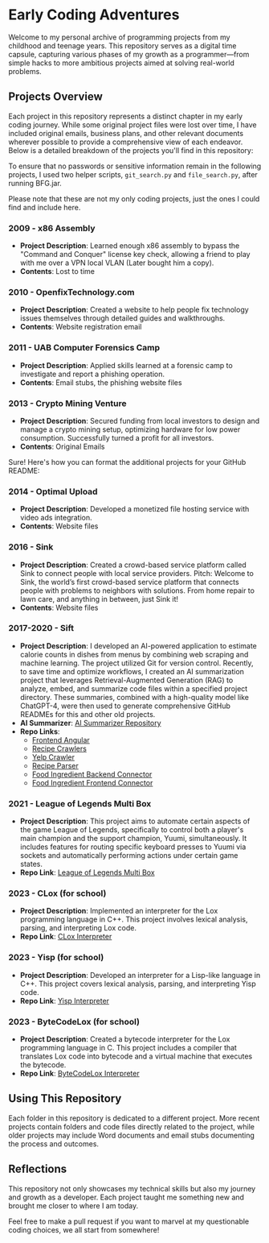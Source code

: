 # Early Coding Adventures

Welcome to my personal archive of programming projects from my childhood and teenage years. This repository serves as a digital time capsule, capturing various phases of my growth as a programmer—from simple hacks to more ambitious projects aimed at solving real-world problems.

## Projects Overview

Each project in this repository represents a distinct chapter in my early coding journey. While some original project files were lost over time, I have included original emails, business plans, and other relevant documents wherever possible to provide a comprehensive view of each endeavor. Below is a detailed breakdown of the projects you'll find in this repository:

To ensure that no passwords or sensitive information remain in the following projects, I used two helper scripts, `git_search.py` and `file_search.py`, after running BFG.jar. 

Please note that these are not my only coding projects, just the ones I could find and include here.

### 2009 - x86 Assembly
- **Project Description**: Learned enough x86 assembly to bypass the "Command and Conquer" license key check, allowing a friend to play with me over a VPN local VLAN (Later bought him a copy). 
- **Contents**: Lost to time

### 2010 - OpenfixTechnology.com
- **Project Description**: Created a website to help people fix technology issues themselves through detailed guides and walkthroughs.
- **Contents**: Website registration email

### 2011 - UAB Computer Forensics Camp
- **Project Description**: Applied skills learned at a forensic camp to investigate and report a phishing operation.
- **Contents**: Email stubs, the phishing website files

### 2013 - Crypto Mining Venture
- **Project Description**: Secured funding from local investors to design and manage a crypto mining setup, optimizing hardware for low power consumption. Successfully turned a profit for all investors.
- **Contents**: Original Emails

Sure! Here's how you can format the additional projects for your GitHub README:

### 2014 - Optimal Upload
- **Project Description**: Developed a monetized file hosting service with video ads integration.
- **Contents**: Website files

### 2016 - Sink
- **Project Description**: Created a crowd-based service platform called Sink to connect people with local service providers. Pitch: Welcome to Sink, the world’s first crowd-based service platform that connects people with problems to neighbors with solutions. From home repair to lawn care, and anything in between, just Sink it!
- **Contents**: Website files

### 2017-2020 - Sift
- **Project Description**: I developed an AI-powered application to estimate calorie counts in dishes from menus by combining web scraping and machine learning. The project utilized Git for version control. Recently, to save time and optimize workflows, I created an AI summarization project that leverages Retrieval-Augmented Generation (RAG) to analyze, embed, and summarize code files within a specified project directory. These summaries, combined with a high-quality model like ChatGPT-4, were then used to generate comprehensive GitHub READMEs for this and other old projects.
- **AI Summarizer**: [AI Summarizer Repository](https://github.com/tefreeman/ai_summarizer)
- **Repo Links**:
  - [Frontend Angular](https://github.com/tefreeman/foodApp/tree/frontEndApi)
  - [Recipe Crawlers](https://github.com/tefreeman/opencrawl)
  - [Yelp Crawler](https://github.com/tefreeman/ycrawl)
  - [Recipe Parser](https://github.com/tefreeman/recipe_parser)
  - [Food Ingredient Backend Connector](https://github.com/tefreeman/food_connector)
  - [Food Ingredient Frontend Connector](https://github.com/tefreeman/connector-front/tree/master)

### 2021 - League of Legends Multi Box
- **Project Description**: This project aims to automate certain aspects of the game League of Legends, specifically to control both a player's main champion and the support champion, Yuumi, simultaneously. It includes features for routing specific keyboard presses to Yuumi via sockets and automatically performing actions under certain game states.
- **Repo Link**: [League of Legends Multi Box]([https://github.com/tefreeman/LoL-Automation](https://github.com/tefreeman/league-multi-box))

### 2023 - CLox (for school)
- **Project Description**: Implemented an interpreter for the Lox programming language in C++. This project involves lexical analysis, parsing, and interpreting Lox code.
- **Repo Link**: [CLox Interpreter](https://github.com/tefreeman/CLox)

### 2023 - Yisp (for school)
- **Project Description**: Developed an interpreter for a Lisp-like language in C++. This project covers lexical analysis, parsing, and interpreting Yisp code.
- **Repo Link**: [Yisp Interpreter](https://github.com/tefreeman/Yisp)

### 2023 - ByteCodeLox (for school)
- **Project Description**: Created a bytecode interpreter for the Lox programming language in C. This project includes a compiler that translates Lox code into bytecode and a virtual machine that executes the bytecode.
- **Repo Link**: [ByteCodeLox Interpreter](https://github.com/tefreeman/ByteCodeLox)

## Using This Repository

Each folder in this repository is dedicated to a different project. More recent projects contain folders and code files directly related to the project, while older projects may include Word documents and email stubs documenting the process and outcomes.

## Reflections

This repository not only showcases my technical skills but also my journey and growth as a developer. Each project taught me something new and brought me closer to where I am today.

Feel free to make a pull request if you want to marvel at my questionable coding choices, we all start from somewhere!
